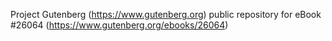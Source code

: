 Project Gutenberg (https://www.gutenberg.org) public repository for eBook #26064 (https://www.gutenberg.org/ebooks/26064)
